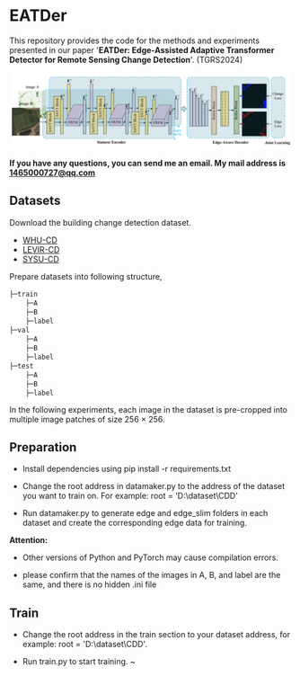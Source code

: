 # EATDer

This repository provides the code for the methods and experiments presented in our paper '**EATDer: Edge-Assisted Adaptive Transformer Detector for Remote Sensing Change Detection**'. (TGRS2024)


![本地路径](network.png )



**If you have any questions, you can send me an email. My mail address is 1465000727@qq.com**

## Datasets

Download the building change detection dataset. 

- [WHU-CD](https://study.rsgis.whu.edu.cn/pages/download/)
- [LEVIR-CD](https://justchenhao.github.io/LEVIR/)
- [SYSU-CD](https://github.com/liumency/SYSU-CD)

Prepare datasets into following structure,

```
├─train
    ├─A
    ├─B
    ├─label
├─val
    ├─A
    ├─B
    ├─label
├─test
    ├─A
    ├─B
    ├─label
```

In the following experiments, each image in the dataset is pre-cropped into multiple image patches of size 256 × 256.


## Preparation

* Install dependencies using pip install -r requirements.txt

* Change the root address in datamaker.py to the address of the dataset you want to train on. For example: root = 'D:\dataset\CDD'

* Run datamaker.py to generate edge and edge_slim folders in each dataset and create the corresponding edge data for training.

**Attention:** 

* Other versions of Python and PyTorch may cause compilation errors.

* please confirm that the names of the images in A, B, and label are the same, and there is no hidden .ini file


## Train

* Change the root address in the train section to your dataset address, for example: root = 'D:\dataset\CDD'.

* Run train.py to start training. ~





